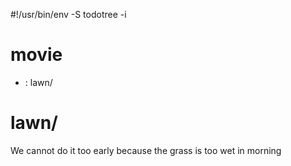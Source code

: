 #!/usr/bin/env -S todotree -i

# movie
- : lawn/

# lawn/

We cannot do it too early because the grass is too wet in morning

